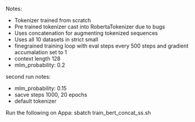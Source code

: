 Notes:

- Tokenizer trained from scratch
- Pre trained tokenizer cast into RobertaTokenizer due to bugs
- Uses concatenation for augmenting tokenized sequences
- Uses all 10 datasets in strict small
- finegrained training loop with eval steps every 500 steps and gradient accumalation set to 1
- context length 128
- mlm_probability: 0.2

second run notes:
- mlm_probability: 0.15
- sacve steps 1000, 20 epochs
- default tokenizer

Run the following on Appa:
    sbatch train_bert_concat_ss.sh

